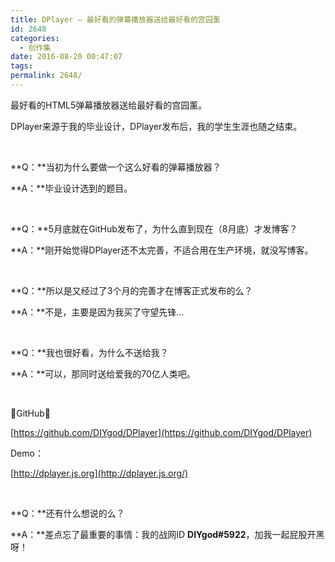 ```yaml
---
title: DPlayer – 最好看的弹幕播放器送给最好看的宫园薰
id: 2648
categories:
  - 创作集
date: 2016-08-20 00:47:07
tags:
permalink: 2648/
---
```


<link href="https://cdn.bootcss.com/dplayer/1.16.0/DPlayer.min.css" rel="stylesheet">

<div id="dplayer1" class="dplayer"></div>

最好看的HTML5弹幕播放器送给最好看的宫园薰。

DPlayer来源于我的毕业设计，DPlayer发布后，我的学生生涯也随之结束。<!--more-->

&nbsp;

**Q：**当初为什么要做一个这么好看的弹幕播放器？

**A：**毕业设计选到的题目。

&nbsp;

**Q：**5月底就在GitHub发布了，为什么直到现在（8月底）才发博客？

**A：**刚开始觉得DPlayer还不太完善，不适合用在生产环境，就没写博客。

&nbsp;

**Q：**所以是又经过了3个月的完善才在博客正式发布的么？

**A：**不是，主要是因为我买了守望先锋...

&nbsp;

**Q：**我也很好看，为什么不送给我？

**A：**可以，那同时送给爱我的70亿人类吧。

&nbsp;

GitHub：

[https://github.com/DIYgod/DPlayer](https://github.com/DIYgod/DPlayer)

Demo：

[http://dplayer.js.org](http://dplayer.js.org/)

&nbsp;

**Q：**还有什么想说的么？

**A：**差点忘了最重要的事情：我的战网ID **DIYgod#5922**，加我一起屁股开黑呀！

<script>
    var dp1 = new DPlayer({
        element: document.getElementById('dplayer1'),
        autoplay: false,
        theme: '#FADFA3',
        loop: true,
        screenshot: false,
        preload: 'none',
        video: {
            url: 'https://cdn1.diygod.me/若能绽放光芒.mp4',
            pic: 'https://cdn1.diygod.me/若能绽放光芒.png'
        },
        danmaku: {
            id: '9E2E3368B56CDBB4',
            api: 'https://api.diygod.me/dplayer/',
            token: 'tokendemo',
            maximum: 3000
        }
    });
    window.dplayers || (window.dplayers = []);
    window.dplayers.push(dp);
</script>